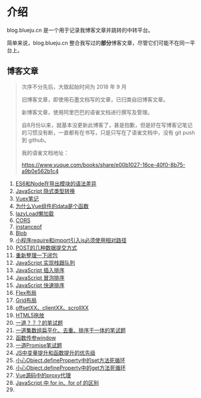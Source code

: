 # 介绍

blog.blueju.cn 是一个用于记录我博客文章并跳转的中转平台。

简单来说，blog.blueju.cn 整合我写过的**部分**博客文章，尽管它们可能不在同一平台上。

## 博客文章

> 次序不分先后，大致起始时间为 2018 年 9 月
>
> 旧博客文章，即使用石墨文档写的文章，已归类自旧博客文章。
>
> 新博客文章，使用阿里巴巴的语雀文档进行撰写及管理。
>
>  
>
> 自8月份以来，就基本没更新此博客了，甚是抱歉，但是好在写博客记笔记的习惯没有断，一直都有在书写，只是只写在了语雀文档中，没有 git push 到 github。
>
> 
>
> 我的语雀文档地址：
>
> https://www.yuque.com/books/share/e00b1027-16ce-40f0-8b75-a9b0e562b1c4
>
>  

1. [ES6和Node在导出模块的语法差异](https://www.yuque.com/docs/share/3fb4e540-1410-45fc-9b58-8902a4ffb4b8)
2. [JavaScript 隐式类型转换](https://www.yuque.com/docs/share/3fb4e540-1410-45fc-9b58-8902a4ffb4b8)
3. [Vuex笔记](https://www.yuque.com/docs/share/66fc4a76-c655-4d57-bd63-998519592568)
4. [为什么Vue组件的data是个函数](https://www.yuque.com/docs/share/2865e3d9-c087-4623-9a5d-cccac45d2527)
5. [lazyLoad懒加载](https://www.yuque.com/docs/share/89f17d75-8884-4770-afc0-dc8a0b9ceb79)
6. [CORS](https://www.yuque.com/docs/share/692b4f7d-e098-47e8-8072-d9a8d145aec5)
7. [instanceof](https://www.yuque.com/docs/share/1ad561a3-e77f-4725-8640-3b813f17c758)
8. [Blob](https://www.yuque.com/docs/share/8ff796d0-e556-40a3-a8b2-314d1841a0f5)
9. [小程序require和import引入js必须使用相对路径](https://www.yuque.com/docs/share/97632f2d-21e8-43da-add2-9dc17cb33c98)
10. [POST的几种数据提交方式](https://www.yuque.com/docs/share/097af11c-5872-4774-b6a8-087b60d84bc6)
11. [重新整理一下闭包](https://www.yuque.com/docs/share/548e05bc-0cfe-4706-b5a7-b8ae07e9c734)
12. [JavaScript 实现栈跟队列](https://www.yuque.com/docs/share/0a86d93c-3d79-4667-ac07-38d201cb0d61)
13. [JavaScript 插入排序](https://www.yuque.com/docs/share/02a2bd6f-7b77-4404-bee6-5ff55b42f9d9)
14. [JavaScript 冒泡排序](https://www.yuque.com/docs/share/e64885f6-344d-49b1-a4f5-56955decabeb)
15. [JavaScript 快速排序](https://www.yuque.com/docs/share/36f87fee-8fe6-4fd3-941e-5dfd91bdbd07)
16. [Flex布局](https://www.yuque.com/docs/share/b0b288ba-7175-4119-aacc-1ee247216742)
17. [Grid布局](https://www.yuque.com/docs/share/b0b288ba-7175-4119-aacc-1ee247216742)
18. [offsetXX、clientXX、scrollXX](https://www.yuque.com/docs/share/35c5709a-c119-43cc-a9aa-eec245ec9db5)
19. [HTML5拖放](https://www.yuque.com/docs/share/13e1c2da-b902-4a34-80cb-1c799b37f72b)
20. [一道？？？的笔试题](https://www.yuque.com/docs/share/d2f2f025-09ed-4094-b54b-017059217d72)
21. [一道集数组扁平化、去重、排序于一体的笔试题](https://www.yuque.com/docs/share/66a97bf3-98db-42b0-b708-8945f1f98b19)
22. [函数传参window](https://www.yuque.com/docs/share/e25ea536-0fad-4b37-af90-5aa993529b1c)
23. [一道Promise笔试题](https://www.yuque.com/docs/share/0b659873-68db-4566-a10e-44929dc22e95)
24. [JS中变量提升和函数提升的优先级](https://www.yuque.com/docs/share/cffd3bfd-faa8-486f-a9b7-d2ec7b4deacf)
25. [小心Object.defineProperty中的set方法死循环](https://www.yuque.com/docs/share/a8ff169f-0acd-4fa6-86a6-7d1829f88689)
26. [小心Object.defineProperty中的get方法死循环](https://www.yuque.com/docs/share/46cf1deb-ba89-4c1e-b666-877cb217f108)
27. [Vue源码中的proxy代理](https://www.yuque.com/docs/share/dcd7d8db-d0d2-4d84-9c87-6de306733dfc)
28. [JavaScript 中 for in、for of 的区别](https://www.yuque.com/docs/share/931ce575-8b87-4abc-972a-869526fc2ed9)
29. 

